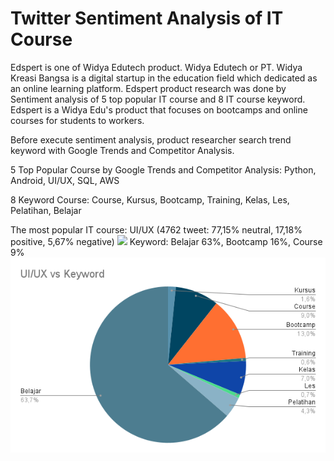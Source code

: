# Twitter Sentiment Analysis of IT Course

Edspert is one of Widya Edutech product. Widya Edutech or PT. Widya Kreasi Bangsa is a digital startup in the education field which dedicated as an online learning platform.
Edspert product research was done by Sentiment analysis of 5 top popular IT course and 8 IT course keyword. Edspert is a Widya Edu's product that focuses on bootcamps and online courses for students to workers.

Before execute sentiment analysis, product researcher search trend keyword with Google Trends and Competitor Analysis. 

5 Top Popular Course by Google Trends and Competitor Analysis:
Python, Android, UI/UX, SQL, AWS

8 Keyword Course:
Course, Kursus, Bootcamp, Training, Kelas, Les, Pelatihan, Belajar

The most popular IT course: UI/UX (4762 tweet: 77,15% neutral, 17,18% positive, 5,67% negative)
<img src="download(1).png"/>
Keyword: Belajar 63%, Bootcamp 16%, Course 9%
<img src="UI_UX vs Keyword.png"/>



